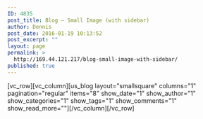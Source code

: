 ```yaml
---
ID: 4835
post_title: Blog – Small Image (with sidebar)
author: Dennis
post_date: 2016-01-19 10:13:52
post_excerpt: ""
layout: page
permalink: >
  http://169.44.121.217/blog-small-image-with-sidebar/
published: true
---
```

[vc_row][vc_column][us_blog layout="smallsquare" columns="1" pagination="regular" items="8" show_date="1" show_author="1" show_categories="1" show_tags="1" show_comments="1" show_read_more=""][/vc_column][/vc_row]